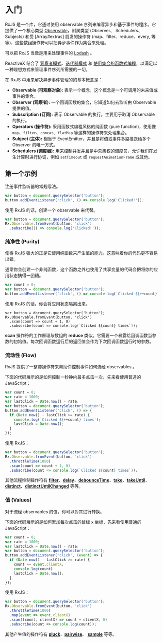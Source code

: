 # 入门

RxJS 是一个库，它通过使用 observable 序列来编写异步和基于事件的程序。它提供了一个核心类型 [Observable](./overview.html#observable)，附属类型 (Observer、 Schedulers、 Subjects) 和受 [Array#extras] 启发的操作符 (map、filter、reduce、every, 等等)，这些数组操作符可以把异步事件作为集合来处理。

<span class="informal">可以把 RxJS 当做是用来处理事件的 [Lodash](https://lodash.com) 。</span>

ReactiveX 结合了 [观察者模式](https://en.wikipedia.org/wiki/Observer_pattern)、[迭代器模式](https://en.wikipedia.org/wiki/Iterator_pattern) 和 [使用集合的函数式编程](http://martinfowler.com/articles/collection-pipeline/#NestedOperatorExpressions)，以满足以一种理想方式来管理事件序列所需要的一切。

在 RxJS 中用来解决异步事件管理的的基本概念是：

- **Observable (可观察对象):** 表示一个概念，这个概念是一个可调用的未来值或事件的集合。
- **Observer (观察者):** 一个回调函数的集合，它知道如何去监听由 Observable 提供的值。
- **Subscription (订阅):** 表示 Observable 的执行，主要用于取消 Observable 的执行。
- **Operators (操作符):** 采用函数式编程风格的纯函数 (pure function)，使用像 `map`、`filter`、`concat`、`flatMap` 等这样的操作符来处理集合。
- **Subject (主体):** 相当于 EventEmitter，并且是将值或事件多路推送给多个 Observer 的唯一方式。
- **Schedulers (调度器):** 用来控制并发并且是中央集权的调度员，允许我们在发生计算时进行协调，例如 `setTimeout` 或 `requestAnimationFrame` 或其他。

## 第一个示例

注册事件监听器的常规写法。

```js
var button = document.querySelector('button');
button.addEventListener('click', () => console.log('Clicked!'));
```

使用 RxJS 的话，创建一个 observable 来代替。

```js
var button = document.querySelector('button');
Rx.Observable.fromEvent(button, 'click')
  .subscribe(() => console.log('Clicked!'));
```

### 纯净性 (Purity)

使得 RxJS 强大的正是它使用纯函数来产生值的能力。这意味着你的代码更不容易出错。

通常你会创建一个非纯函数，这个函数之外也使用了共享变量的代码会把将你的应用状态搞得一团糟。

```js
var count = 0;
var button = document.querySelector('button');
button.addEventListener('click', () => console.log(`Clicked ${++count} times`));
```

使用 RxJS 的话，你会将应用状态隔离出来。

```Js
var button = document.querySelector('button');
Rx.Observable.fromEvent(button, 'click')
  .scan(count => count + 1, 0)
  .subscribe(count => console.log(`Clicked ${count} times`));
```

**scan** 操作符的工作原理与数组的 **reduce** 类似。它需要一个暴露给回调函数当参数的初始值。每次回调函数运行后的返回值会作为下次回调函数运行时的参数。

### 流动性 (Flow)

RxJS 提供了一整套操作符来帮助你控制事件如何流经 observables 。

下面的代码展示的是如何控制一秒钟内最多点击一次，先来看使用普通的 JavaScript：

```js
var count = 0;
var rate = 1000;
var lastClick = Date.now() - rate;
var button = document.querySelector('button');
button.addEventListener('click', () => {
  if (Date.now() - lastClick >= rate) {
    console.log(`Clicked ${++count} times`);
    lastClick = Date.now();
  }
});
```

使用 RxJS：

```js
var button = document.querySelector('button');
Rx.Observable.fromEvent(button, 'click')
  .throttleTime(1000)
  .scan(count => count + 1, 0)
  .subscribe(count => console.log(`Clicked ${count} times`));
```

其他流程控制操作符有 [**filter**](../class/es6/Observable.js~Observable.html#instance-method-filter)、[**delay**](../class/es6/Observable.js~Observable.html#instance-method-delay)、[**debounceTime**](../class/es6/Observable.js~Observable.html#instance-method-debounceTime)、[**take**](../class/es6/Observable.js~Observable.html#instance-method-take)、[**takeUntil**](../class/es6/Observable.js~Observable.html#instance-method-takeUntil)、[**distinct**](../class/es6/Observable.js~Observable.html#instance-method-distinct)、[**distinctUntilChanged**](../class/es6/Observable.js~Observable.html#instance-method-distinctUntilChanged) 等等。

### 值 (Values)

对于流经 observables 的值，你可以对其进行转换。

下面的代码展示的是如何累加每次点击的鼠标 x 坐标，先来看使用普通的 JavaScript：

```js
var count = 0;
var rate = 1000;
var lastClick = Date.now() - rate;
var button = document.querySelector('button');
button.addEventListener('click', (event) => {
  if (Date.now() - lastClick >= rate) {
    count += event.clientX;
    console.log(count)
    lastClick = Date.now();
  }
});
```

使用 RxJS：

```js
var button = document.querySelector('button');
Rx.Observable.fromEvent(button, 'click')
  .throttleTime(1000)
  .map(event => event.clientX)
  .scan((count, clientX) => count + clientX, 0)
  .subscribe(count => console.log(count));
```

其他产生值的操作符有 [**pluck**](../class/es6/Observable.js~Observable.html#instance-method-pluck)、[**pairwise**](../class/es6/Observable.js~Observable.html#instance-method-pairwise)、
[**sample**](../class/es6/Observable.js~Observable.html#instance-method-sample) 等等。
